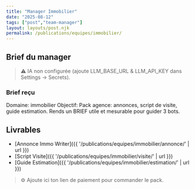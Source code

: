 ```yaml
---
title: "Manager Immobilier"
date: "2025-08-12"
tags: ["post","team-manager"]
layout: layouts/post.njk
permalink: /publications/equipes/immobilier/
---
```

## Brief du manager

> ⚠️ IA non configurée (ajoute LLM_BASE_URL & LLM_API_KEY dans Settings → Secrets).

### Brief reçu
Domaine: immobilier
Objectif: Pack agence: annonces, script de visite, guide estimation.
Rends un BRIEF utile et mesurable pour guider 3 bots.

## Livrables
- [Annonce Immo Writer]({{ '/publications/equipes/immobilier/annonce/' | url }})
- [Script Visite]({{ '/publications/equipes/immobilier/visite/' | url }})
- [Guide Estimation]({{ '/publications/equipes/immobilier/estimation/' | url }})

> ⚙️ Ajoute ici ton lien de paiement pour commander le pack.
